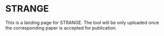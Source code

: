 # STRANGE
This is a landing page for STRANGE. The tool will be only uploaded once the corresponding paper is accepted for publication.
